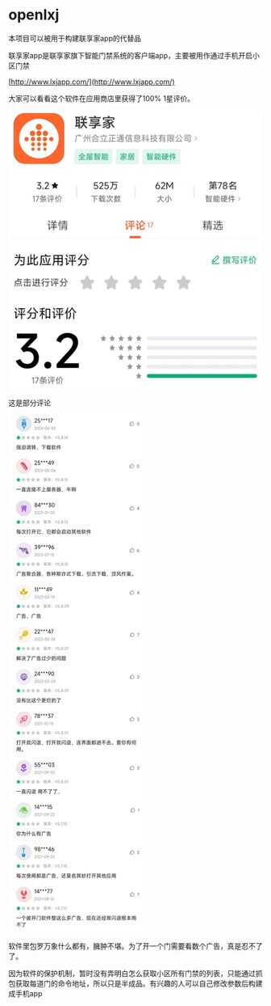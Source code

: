 # openlxj
本项目可以被用于构建联享家app的代替品

联享家app是联享家旗下智能门禁系统的客户端app，主要被用作通过手机开启小区门禁

[http://www.lxjapp.com/](http://www.lxjapp.com/)

大家可以看看这个软件在应用商店里获得了100% 1星评价。

![image](screenshot1.png)

这是部分评论

![image](screenshot2.png)

软件里包罗万象什么都有，臃肿不堪。为了开一个门需要看数个广告，真是忍不了了。

因为软件的保护机制，暂时没有弄明白怎么获取小区所有门禁的列表，只能通过抓包获取每道门的命令地址，所以只是半成品。有兴趣的人可以自己修改参数后构建成手机app
